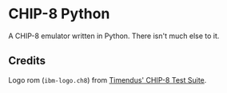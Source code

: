 # CHIP-8 Python
A CHIP-8 emulator written in Python. There isn't much else to it.

## Credits
Logo rom (`ibm-logo.ch8`) from [Timendus' CHIP-8 Test Suite](https://github.com/Timendus/chip8-test-suite?).
